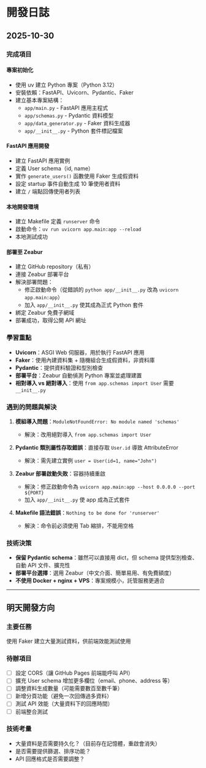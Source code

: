 # 開發日誌

## 2025-10-30

### 完成項目

#### 專案初始化
- 使用 uv 建立 Python 專案（Python 3.12）
- 安裝依賴：FastAPI、Uvicorn、Pydantic、Faker
- 建立基本專案結構：
  - `app/main.py` - FastAPI 應用主程式
  - `app/schemas.py` - Pydantic 資料模型
  - `app/data_generator.py` - Faker 資料生成器
  - `app/__init__.py` - Python 套件標記檔案

#### FastAPI 應用開發
- 建立 FastAPI 應用實例
- 定義 User schema（id, name）
- 實作 `generate_users()` 函數使用 Faker 生成假資料
- 設定 startup 事件自動生成 10 筆使用者資料
- 建立 `/` 端點回傳使用者列表

#### 本地開發環境
- 建立 Makefile 定義 `runserver` 命令
- 啟動命令：`uv run uvicorn app.main:app --reload`
- 本地測試成功

#### 部署至 Zeabur
- 建立 GitHub repository（私有）
- 連接 Zeabur 部署平台
- 解決部署問題：
  - 修正啟動命令（從錯誤的 `python app/__init__.py` 改為 `uvicorn app.main:app`）
  - 加入 `app/__init__.py` 使其成為正式 Python 套件
- 綁定 Zeabur 免費子網域
- 部署成功，取得公開 API 網址

### 學習重點

- **Uvicorn**：ASGI Web 伺服器，用於執行 FastAPI 應用
- **Faker**：使用內建資料集 + 隨機組合生成假資料，非資料庫
- **Pydantic**：提供資料驗證和型別檢查
- **部署平台**：Zeabur 自動偵測 Python 專案並處理建置
- **相對導入 vs 絕對導入**：使用 `from app.schemas import User` 需要 `__init__.py`

### 遇到的問題與解決

1. **模組導入問題**：`ModuleNotFoundError: No module named 'schemas'`
   - 解決：改用絕對導入 `from app.schemas import User`

2. **Pydantic 類別屬性存取錯誤**：直接存取 `User.id` 導致 AttributeError
   - 解決：需先建立實例 `user = User(id=1, name="John")`

3. **Zeabur 部署啟動失敗**：容器持續重啟
   - 解決：修正啟動命令為 `uvicorn app.main:app --host 0.0.0.0 --port ${PORT}`
   - 加入 `app/__init__.py` 使 app 成為正式套件

4. **Makefile 語法錯誤**：`Nothing to be done for 'runserver'`
   - 解決：命令前必須使用 Tab 縮排，不能用空格

### 技術決策

- **保留 Pydantic schema**：雖然可以直接用 dict，但 schema 提供型別檢查、自動 API 文件、擴充性
- **部署平台選擇**：選用 Zeabur（中文介面、簡單易用、有免費額度）
- **不使用 Docker + nginx + VPS**：專案規模小，託管服務更適合

---

## 明天開發方向

### 主要任務
使用 Faker 建立大量測試資料，供前端效能測試使用

### 待辦項目
- [ ] 設定 CORS（讓 GitHub Pages 前端能呼叫 API）
- [ ] 擴充 User schema 增加更多欄位（email、phone、address 等）
- [ ] 調整資料生成數量（可能需要數百至數千筆）
- [ ] 新增分頁功能（避免一次回傳過多資料）
- [ ] 測試 API 效能（大量資料下的回應時間）
- [ ] 前端整合測試

### 技術考量
- 大量資料是否需要持久化？（目前存在記憶體，重啟會消失）
- 是否需要提供篩選、排序功能？
- API 回應格式是否需要調整？
